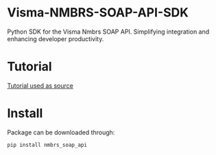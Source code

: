 # Visma-NMBRS-SOAP-API-SDK

Python SDK for the Visma Nmbrs SOAP API. Simplifying integration and enhancing developer productivity.

# Tutorial

[Tutorial used as source](https://packaging.python.org/en/latest/tutorials/packaging-projects/)

# Install

Package can be downloaded through:

```shell
pip install nmbrs_soap_api
```
